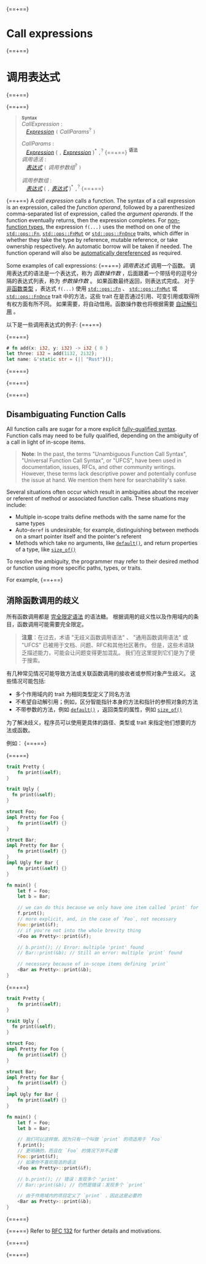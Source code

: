 {==+==}
# Call expressions
{==+==}
# 调用表达式
{==+==}


{==+==}
> **<sup>Syntax</sup>**\
> _CallExpression_ :\
> &nbsp;&nbsp; [_Expression_] `(` _CallParams_<sup>?</sup> `)`
>
> _CallParams_ :\
> &nbsp;&nbsp; [_Expression_]&nbsp;( `,` [_Expression_] )<sup>\*</sup> `,`<sup>?</sup>
{==+==}
> **<sup>语法</sup>**\
> _调用语法_ :\
> &nbsp;&nbsp; [_表达式_][_Expression_] `(` _调用参数组_<sup>?</sup> `)`
>
> _调用参数组_ :\
> &nbsp;&nbsp; [_表达式_][_Expression_]&nbsp;( `,` [_表达式_][_Expression_] )<sup>\*</sup> `,`<sup>?</sup>
{==+==}


{==+==}
A *call expression* calls a function.
The syntax of a call expression is an expression, called the *function operand*, followed by a parenthesized comma-separated list of expression, called the *argument operands*.
If the function eventually returns, then the expression completes.
For [non-function types], the expression `f(...)` uses the method on one of the [`std::ops::Fn`], [`std::ops::FnMut`] or [`std::ops::FnOnce`] traits, which differ in whether they take the type by reference, mutable reference, or take ownership respectively.
An automatic borrow will be taken if needed.
The function operand will also be [automatically dereferenced] as required.

Some examples of call expressions:
{==+==}
*调用表达式* 调用一个函数。
调用表达式的语法是一个表达式，称为 *函数操作数* ，后面跟着一个带括号的逗号分隔的表达式列表，称为 *参数操作数* 。
如果函数最终返回，则表达式完成。
对于 [非函数类型][non-function types] ，表达式 `f(...)` 使用 [`std::ops::Fn`] 、 [`std::ops::FnMut`] 或[`std::ops::FnOnce`] trait 中的方法，这些 trait 在是否通过引用、可变引用或取得所有权方面有所不同。
如果需要，将自动借用。函数操作数也将根据需要 [自动解引用][automatically dereferenced] 。

以下是一些调用表达式的例子:
{==+==}


{==+==}
```rust
# fn add(x: i32, y: i32) -> i32 { 0 }
let three: i32 = add(1i32, 2i32);
let name: &'static str = (|| "Rust")();
```
{==+==}

{==+==}


{==+==}
## Disambiguating Function Calls

All function calls are sugar for a more explicit [fully-qualified syntax].
Function calls may need to be fully qualified, depending on the ambiguity of a call in light of in-scope items.

> **Note**: In the past, the terms "Unambiguous Function Call Syntax", "Universal Function Call Syntax", or "UFCS", have been used in documentation, issues, RFCs, and other community writings.
> However, these terms lack descriptive power and potentially confuse the issue at hand.
> We mention them here for searchability's sake.

Several situations often occur which result in ambiguities about the receiver or referent of method or associated function calls.
These situations may include:

* Multiple in-scope traits define methods with the same name for the same types
* Auto-`deref` is undesirable; for example, distinguishing between methods on a smart pointer itself and the pointer's referent
* Methods which take no arguments, like [`default()`], and return properties of a type, like [`size_of()`]

To resolve the ambiguity, the programmer may refer to their desired method or function using more specific paths, types, or traits.

For example,
{==+==}
## 消除函数调用的歧义

所有函数调用都是 [完全限定语法][fully-qualified syntax] 的语法糖。
根据调用的歧义性以及作用域内的条目，函数调用可能需要完全限定。

> **注意**：在过去，术语 "无歧义函数调用语法" 、 "通用函数调用语法" 或 "UFCS" 已被用于文档、问题、RFC和其他社区著作。
> 但是，这些术语缺乏描述能力，可能会让问题变得更加混乱。
> 我们在这里提到它们是为了便于搜索。

有几种常见情况可能导致方法或关联函数调用的接收者或参照对象产生歧义。
这些情况可能包括:

* 多个作用域内的 trait 为相同类型定义了同名方法
* 不希望自动解引用；例如，区分智能指针本身的方法和指针的参照对象的方法
* 不带参数的方法，例如 [`default()`] ，返回类型的属性，例如 [`size_of()`]  

为了解决歧义，程序员可以使用更具体的路径、类型或 trait 来指定他们想要的方法或函数。

例如：
{==+==}


{==+==}
```rust
trait Pretty {
    fn print(&self);
}

trait Ugly {
  fn print(&self);
}

struct Foo;
impl Pretty for Foo {
    fn print(&self) {}
}

struct Bar;
impl Pretty for Bar {
    fn print(&self) {}
}
impl Ugly for Bar {
    fn print(&self) {}
}

fn main() {
    let f = Foo;
    let b = Bar;

    // we can do this because we only have one item called `print` for `Foo`s
    f.print();
    // more explicit, and, in the case of `Foo`, not necessary
    Foo::print(&f);
    // if you're not into the whole brevity thing
    <Foo as Pretty>::print(&f);

    // b.print(); // Error: multiple 'print' found
    // Bar::print(&b); // Still an error: multiple `print` found

    // necessary because of in-scope items defining `print`
    <Bar as Pretty>::print(&b);
}
```
{==+==}
```rust
trait Pretty {
    fn print(&self);
}

trait Ugly {
  fn print(&self);
}

struct Foo;
impl Pretty for Foo {
    fn print(&self) {}
}

struct Bar;
impl Pretty for Bar {
    fn print(&self) {}
}
impl Ugly for Bar {
    fn print(&self) {}
}

fn main() {
    let f = Foo;
    let b = Bar;

    // 我们可以这样做，因为只有一个叫做 `print` 的项适用于 `Foo`
    f.print();
    // 更明确的，而且在 `Foo` 的情况下并不必要
    Foo::print(&f);
    // 如果你不喜欢简洁的语法
    <Foo as Pretty>::print(&f);

    // b.print(); // 错误：发现多个 'print'
    // Bar::print(&b); // 仍然是错误：发现多个 `print`

    // 由于作用域内的项目定义了 `print` ，因此这是必要的
    <Bar as Pretty>::print(&b);
}
```
{==+==}


{==+==}
Refer to [RFC 132] for further details and motivations.

[RFC 132]: https://github.com/rust-lang/rfcs/blob/master/text/0132-ufcs.md
[_Expression_]: ../expressions.md
[`default()`]: ../../std/default/trait.Default.html#tymethod.default
[`size_of()`]: ../../std/mem/fn.size_of.html
[`std::ops::FnMut`]: ../../std/ops/trait.FnMut.html
[`std::ops::FnOnce`]: ../../std/ops/trait.FnOnce.html
[`std::ops::Fn`]: ../../std/ops/trait.Fn.html
[automatically dereferenced]: field-expr.md#automatic-dereferencing
[fully-qualified syntax]: ../paths.md#qualified-paths
[non-function types]: ../types/function-item.md
{==+==}

{==+==}